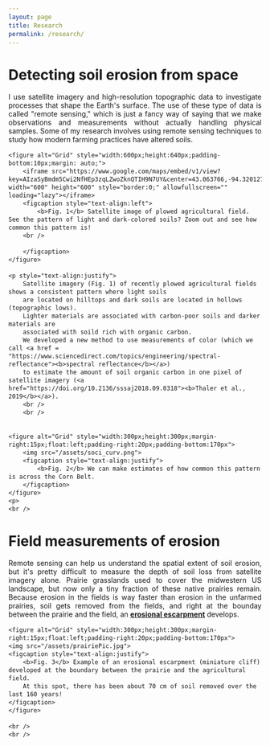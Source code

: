 ```yaml
---
layout: page
title: Research
permalink: /research/
---
```

<html>
<head>
<style>
</style>
</head>
<body>


<h1><b>Detecting soil erosion from space</b></h1>
	<p style="text-align:justify">
		I use satellite imagery and high-resolution topographic data to investigate processes that shape the Earth's surface. The use of these type of data is called "remote sensing,"
		which is just a fancy way of saying that we make observations and measurements without actually handling physical samples. Some of my research involves using remote sensing techniques to
		study how modern farming practices have altered soils.
	</p>


	<figure alt="Grid" style="width:600px;height:640px;padding-bottom:10px;margin: auto;">
		<iframe src="https://www.google.com/maps/embed/v1/view?key=AIzaSyBmdm5Cwi2NfHEp3zqLZwoZknQTIH9N7UY&center=43.063766,-94.320127&zoom=16&maptype=satellite" width="600" height="600" style="border:0;" allowfullscreen="" loading="lazy"></iframe>
		<figcaption style="text-align:left">
			<b>Fig. 1</b> Satellite image of plowed agricultural field. See the pattern of light and dark-colored soils? Zoom out and see how common this pattern is!
		<br />

		</figcaption>
	</figure>

	<p style="text-align:justify">
		Satellite imagery (Fig. 1) of recently plowed agricultural fields shows a consistent pattern where light soils 
		are located on hilltops and dark soils are located in hollows (topographic lows). 
		Lighter materials are associated with carbon-poor soils and darker materials are 
		associated with soild rich with organic carbon. 
		We developed a new method to use measurements of color (which we call <a href = "https://www.sciencedirect.com/topics/engineering/spectral-reflectance"><b>spectral reflectance</b></a>) 
		to estimate the amount of soil organic carbon in one pixel of satellite imagery (<a href="https://doi.org/10.2136/sssaj2018.09.0318"><b>Thaler et al., 2019</b></a>).
		<br />
		<br /> 


	<figure alt="Grid" style="width:300px;height:300px;margin-right:15px;float:left;padding-right:20px;padding-bottom:170px">
		<img src="/assets/soci_curv.png">
		<figcaption style="text-align:justify">
			<b>Fig. 2</b> We can make estimates of how common this pattern is across the Corn Belt.
		</figcaption>			
	</figure>
	<p>
	<br />
<h1><b>Field measurements of erosion</b></h1>
	<p style="text-align:justify">
	Remote sensing can help us understand the spatial extent of soil erosion, but it's pretty difficult to measure the depth of soil loss from satellite imagery alone. 
	Prairie grasslands used to cover the midwestern US landscape, but now only a tiny fraction of these native prairies remain. Because erosion in the fields is way faster
	than erosion in the unfarmed prairies, soil gets removed from the fields, and right at the bounday between the prairie and the field, 
	an <a href = "https://en.wikipedia.org/wiki/Escarpment"><b>erosional escarpment</b></a> develops. 
	
	<figure alt="Grid" style="width:300px;height:300px;margin-right:15px;float:left;padding-right:20px;padding-bottom:170px">
	<img src="/assets/prairiePic.jpg">
	<figcaption style="text-align:justify">
		<b>Fig. 3</b> Example of an erosional escarpment (miniature cliff) developed at the boundary between the prairie and the agricultural field. 
		At this spot, there has been about 70 cm of soil removed over the last 160 years!
	</figcaption>			
	</figure>
	
	<br />
	<br /> 
 
